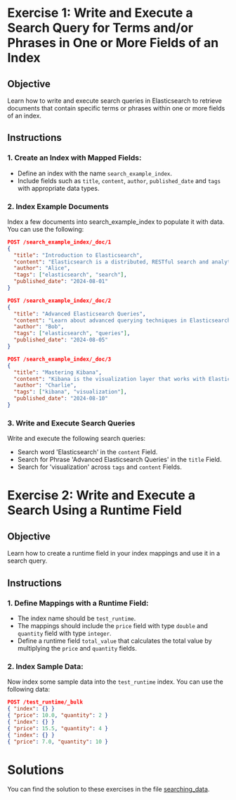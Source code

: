 # Exercise 1: Write and Execute a Search Query for Terms and/or Phrases in One or More Fields of an Index

## Objective

Learn how to write and execute search queries in Elasticsearch to retrieve documents that contain specific terms or phrases within one or more fields of an index.

## Instructions

### 1. Create an Index with Mapped Fields:

- Define an index with the name `search_example_index`.
- Include fields such as `title`, `content`, `author`, `published_date` and `tags` with appropriate data types.

### 2. Index Example Documents

Index a few documents into search_example_index to populate it with data. You can use the following:

```json
POST /search_example_index/_doc/1
{
  "title": "Introduction to Elasticsearch",
  "content": "Elasticsearch is a distributed, RESTful search and analytics engine.",
  "author": "Alice",
  "tags": ["elasticsearch", "search"],
  "published_date": "2024-08-01"
}

POST /search_example_index/_doc/2
{
  "title": "Advanced Elasticsearch Queries",
  "content": "Learn about advanced querying techniques in Elasticsearch.",
  "author": "Bob",
  "tags": ["elasticsearch", "queries"],
  "published_date": "2024-08-05"
}

POST /search_example_index/_doc/3
{
  "title": "Mastering Kibana",
  "content": "Kibana is the visualization layer that works with Elasticsearch.",
  "author": "Charlie",
  "tags": ["kibana", "visualization"],
  "published_date": "2024-08-10"
}
```

### 3. Write and Execute Search Queries

Write and execute the following search queries:

- Search word 'Elasticsearch' in the `content` Field.
- Search for Phrase 'Advanced Elasticsearch Queries' in the `title` Field.
- Search for 'visualization' across `tags` and `content` Fields.

# Exercise 2: Write and Execute a Search Using a Runtime Field

## Objective

Learn how to create a runtime field in your index mappings and use it in a search query.

## Instructions

### 1. Define Mappings with a Runtime Field:

- The index name should be `test_runtime`.
- The mappings should include the `price` field with type `double` and `quantity` field with type `integer`.
- Define a runtime field `total_value` that calculates the total value by multiplying the `price` and `quantity` fields.

### 2. Index Sample Data:

Now index some sample data into the `test_runtime` index. You can use the following data:

```json
POST /test_runtime/_bulk
{ "index": {} }
{ "price": 10.0, "quantity": 2 }
{ "index": {} }
{ "price": 15.5, "quantity": 4 }
{ "index": {} }
{ "price": 7.0, "quantity": 10 }
```

# Solutions

You can find the solution to these exercises in the file [searching_data](./solutions/searching_data.es).
